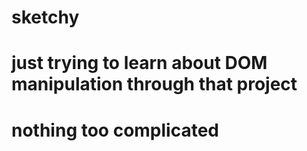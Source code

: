# sketchy
# just trying to learn about DOM manipulation through that project
# nothing too complicated